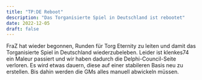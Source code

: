 ```yaml
---
title: "TP:DE Reboot"
description: "Das Torganisierte Spiel in Deutschland ist rebootet"
date: 2022-12-05
draft: false
---
```


FraZ hat wieder begonnen, Runden für Torg Eternity zu leiten und damit das Torganisierte Spiel in Deutschland wiederzubeleben.
Leider ist klenkes74 ein Maleur passiert und wir haben dadurch die Delphi-Council-Seite verloren.
Es wird etwas dauern, diese auf einer stabileren Basis neu zu erstellen.
Bis dahin werden die GMs alles manuell abwickeln müssen.
